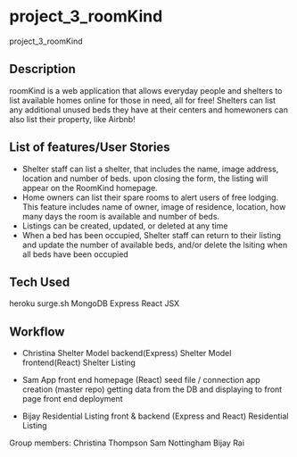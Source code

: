 # project_3_roomKind

project_3_roomKind

## Description

roomKind is a web application that allows everyday people and shelters to list available homes online for those in need, all for free! Shelters can list any additional unused beds they have at their centers and homewoners can also list their property, like Airbnb!

## List of features/User Stories

- Shelter staff can list a shelter, that includes the name, image address, location and number of beds. upon closing the form, the listing will appear on the RoomKind homepage.
- Home owners can list their spare rooms to alert users of free lodging. This feature includes name of owner, image of residence, location, how many days the room is available and number of beds.
- Listings can be created, updated, or deleted at any time
- When a bed has been occupied, Shelter staff can return to their listing and update the number of available beds, and/or delete the lsiting when all beds have been occupied

## Tech Used

heroku
surge.sh
MongoDB
Express
React
JSX

## Workflow

- Christina
  Shelter Model backend(Express)
  Shelter Model frontend(React)
  Shelter Listing

- Sam
  App front end homepage (React)
  seed file / connection
  app creation (master repo)
  getting data from the DB and displaying to front page
  front end deployment

* Bijay
  Residential Listing front & backend (Express and React)
  Residential Listing

Group members:
Christina Thompson
Sam Nottingham
Bijay Rai

